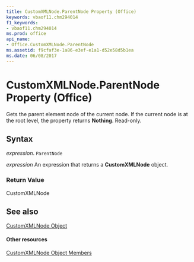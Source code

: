 ```yaml
---
title: CustomXMLNode.ParentNode Property (Office)
keywords: vbaof11.chm294014
f1_keywords:
- vbaof11.chm294014
ms.prod: office
api_name:
- Office.CustomXMLNode.ParentNode
ms.assetid: f9cfaf3e-1a86-e3ef-e1a1-d52e58d5b1ea
ms.date: 06/08/2017
---
```



# CustomXMLNode.ParentNode Property (Office)

Gets the parent element node of the current node. If the current node is at the root level, the property returns  **Nothing**. Read-only.


## Syntax

 _expression_. `ParentNode`

 _expression_ An expression that returns a **CustomXMLNode** object.


### Return Value

CustomXMLNode


## See also


[CustomXMLNode Object](customxmlnode-object-office.md)
#### Other resources


[CustomXMLNode Object Members](customxmlnode-members-office.md)

